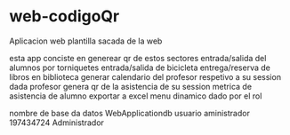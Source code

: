 # web-codigoQr
Aplicacion web 
plantilla sacada de la web

esta app conciste en generear qr de estos sectores
entrada/salida del alumnos por torniquetes
entrada/salida de bicicleta
entrega/reserva de libros en biblioteca
generar calendario del profesor respetivo a su session dada
profesor genera qr de la asistencia de su session 
metrica de asistencia de alumno exportar a excel
menu dinamico dado por el rol 

nombre de base da datos WebApplicationdb
usuario aministrador 
197434724
Administrador
